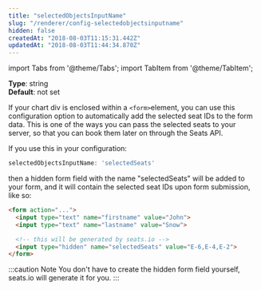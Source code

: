 ```yaml
---
title: "selectedObjectsInputName"
slug: "/renderer/config-selectedobjectsinputname"
hidden: false
createdAt: "2018-08-03T11:15:31.442Z"
updatedAt: "2018-08-03T11:44:34.870Z"
---
```


import Tabs from '@theme/Tabs';
import TabItem from '@theme/TabItem';

**Type**: string  
**Default**: not set  

If your chart div is enclosed within a `<form>`element, you can use this configuration option to automatically add the selected seat IDs to the form data. This is one of the ways you can pass the selected seats to your server, so that you can book them later on through the Seats API. 

If you use this in your configuration: 

```javascript
selectedObjectsInputName: 'selectedSeats'
```
then a hidden form field with the name "selectedSeats" will be added to your form, and it will contain the selected seat IDs upon form submission, like so: 

```html
<form action="...">
  <input type="text" name="firstname" value="John">
  <input type="text" name="lastname" value="Snow">

  <!-- this will be generated by seats.io -->
  <input type="hidden" name="selectedSeats" value="E-6,E-4,E-2">
</form>
```

:::caution Note
You don't have to create the hidden form field yourself, seats.io will generate it for you.
:::

